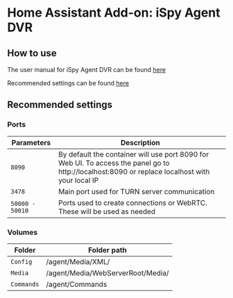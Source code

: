 # Home Assistant Add-on: iSpy Agent DVR

## How to use

The user manual for iSpy Agent DVR can be found [here](https://www.ispyconnect.com/userguide-agent-dvr.aspx)

Recommended settings can be found [here](https://github.com/doitandbedone/ispyagentdvr-docker#ispy-agent-dvr)

## Recommended settings

### Ports
| Parameters             | Description                                           |
| --------------------- | ----------------------------------------------------|
| `8090` | By default the container will use port 8090 for Web UI. To access the panel go to http://localhost:8090 or replace localhost with your local IP |
| `3478` | Main port used for TURN server communication  |
| `50000 - 50010` | Ports used to create connections or WebRTC. These will be used as needed |

### Volumes
| Folder             | Folder path                                         |
| --------------------- | ----------------------------------------------------|
| `Config` | /agent/Media/XML/ |
| `Media` | /agent/Media/WebServerRoot/Media/  |
| `Commands` | /agent/Commands |

